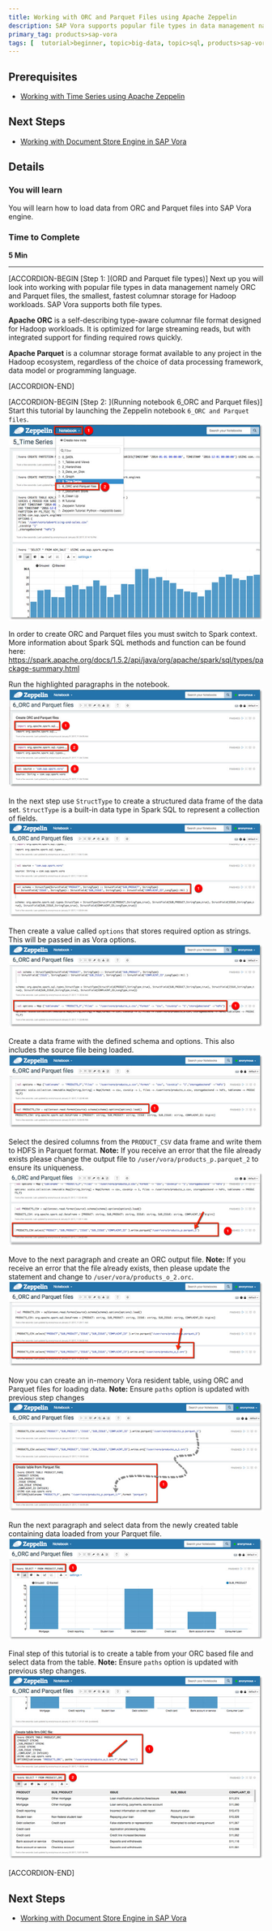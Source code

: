 ```yaml
---
title: Working with ORC and Parquet Files using Apache Zeppelin
description: SAP Vora supports popular file types in data management namely ORC and Parquet files
primary_tag: products>sap-vora
tags: [  tutorial>beginner, topic>big-data, topic>sql, products>sap-vora ]
---
```


## Prerequisites  
 - [Working with Time Series using Apache Zeppelin](https://www.sap.com/developer/tutorials/vora-cal-zeppelin5.html)


## Next Steps
 - [Working with Document Store Engine in SAP Vora](https://www.sap.com/developer/tutorials/vora-cal-zeppelin7.html)

## Details
### You will learn  
You will learn how to load data from ORC and Parquet files into SAP Vora engine.

### Time to Complete
**5 Min**

---

[ACCORDION-BEGIN [Step 1: ](ORD and Parquet file types)]
Next up you will look into working with popular file types in data management namely ORC and Parquet files, the smallest, fastest columnar storage for Hadoop workloads. SAP Vora supports both file types.

**Apache ORC** is a self-describing type-aware columnar file format designed for Hadoop workloads. It is optimized for large streaming reads, but with integrated support for finding required rows quickly.

**Apache Parquet** is a columnar storage format available to any project in the Hadoop ecosystem, regardless of the choice of data processing framework, data model or programming language.


[ACCORDION-END]

[ACCORDION-BEGIN [Step 2: ](Running notebook 6_ORC and Parquet files)]
Start this tutorial by launching the Zeppelin notebook `6_ORC and Parquet files`.
![Open Notebook](zep6_01.jpg)

In order to create ORC and Parquet files you must switch to Spark context. More information about Spark SQL methods and function can be found here:
https://spark.apache.org/docs/1.5.2/api/java/org/apache/spark/sql/types/package-summary.html

Run the highlighted paragraphs in the notebook.
![Create files](zep6_02.jpg)

In the next step use `StructType` to create a structured data frame of the data set. `StructType` is a built-in data type in Spark SQL to represent a collection of fields.
![StructType](zep6_03.jpg)

Then create a value called `options` that stores required option as strings. This will be passed in as Vora options.
![Vora options](zep6_04.jpg)

Create a data frame with the defined schema and options. This also includes the source file being loaded.
![Create a data frame](zep6_05.jpg)

Select the desired columns from the `PRODUCT_CSV` data frame and write them to HDFS in Parquet format. **Note:** If you receive an error that the file already exists please change the output file to `/user/vora/products_p.parquet_2` to ensure its uniqueness.
![Write to Parquet](zep6_06.jpg)

Move to the next paragraph and create an ORC output file. **Note:** If you receive an error that the file already exists, then please update the statement and change to `/user/vora/products_o_2.orc`.
![Write to ORC](zep6_07.jpg)

Now you can create an in-memory Vora resident table, using ORC and Parquet files for loading data. **Note:** Ensure `paths` option is updated with previous step changes
![Create tables](zep6_08.jpg)

Run the next paragraph and select data from the newly created table containing data loaded from your Parquet file.
![Select from table - Parquet](zep6_09.jpg)

Final step of this tutorial is to create a table from your ORC based file and select data from the table. **Note:** Ensure `paths` option is updated with previous step changes.
![Select from table - ORC](zep6_10.jpg)


[ACCORDION-END]


## Next Steps
 - [Working with Document Store Engine in SAP Vora](https://www.sap.com/developer/tutorials/vora-cal-zeppelin7.html)
